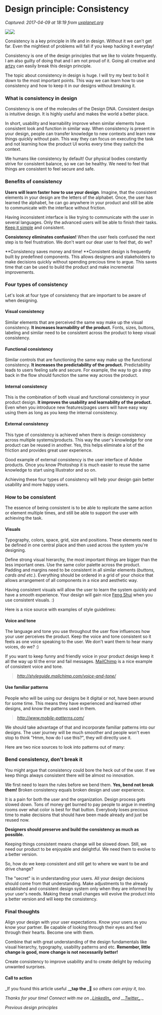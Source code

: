 # Design principle: Consistency

_Captured: 2017-04-09 at 18:19 from [uxplanet.org](https://uxplanet.org/design-principle-consistency-6b0cf7e7339f?source=userActivityShare-c79006fee040-1491754703)_

![](https://cdn-images-1.medium.com/freeze/max/30/1*B0pKth3Pzk8Cn0np_gg3uA.jpeg?q=20)![](https://cdn-images-1.medium.com/max/1000/1*B0pKth3Pzk8Cn0np_gg3uA.jpeg)

Consistency is a key principle in life and in design. Without it we can't get far. Even the mightiest of problems will fall if you keep hacking it everyday!

Consistency is one of the design principles that we like to violate frequently. I am also guilty of doing that and I am not proud of it. Going all creative and [artzy](http://www.urbandictionary.com/define.php?term=artzy) can easily break this design principle.

The topic about consistency in design is huge. I will try my best to boil it down to the most important points. This way we can learn how to use consistency and how to keep it in our designs without breaking it.

### What is consistency in design

Consistency is one of the molecules of the Design DNA. Consistent design is intuitive design. It is highly useful and makes the world a better place.

In short, usability and learnability improve when similar elements have consistent look and function in similar way. When consistency is present in your design, people can transfer knowledge to new contexts and learn new things quickly without pain. This way they can focus on executing the task and not learning how the product UI works every time they switch the context.

We humans like consistency by default! Our physical bodies constantly strive for consistent balance, so we can be healthy. We need to feel that things are consistent to feel secure and safe.

### Benefits of consistency

**Users will learn faster how to use your design**. Imagine, that the consistent elements in your design are the letters of the alphabet. Once, the user has learned the alphabet, he can go anywhere in your product and still be able to communicate with the interface without friction.

Having inconsistent interface is like trying to communicate with the user in several languages. Only the advanced users will be able to finish their tasks. [Keep it simple](https://uxplanet.org/design-principles-kiss-the-feature-creep-7eb84b09603f) and consistent.

**Consistency eliminates confusion!** When the user feels confused the next step is to feel frustration. We don't want our dear user to feel that, do we?

**Consistency saves money and time! **Consistent design is frequently built by predefined components. This allows designers and stakeholders to make decisions quickly without spending precious time to argue. This saves time that can be used to build the product and make incremental improvements.

### Four types of consistency

Let's look at four type of consistency that are important to be aware of when designing.

#### **Visual consistency**

Similar elements that are perceived the same way make up the visual consistency. **It increases learnability of the product.** Fonts, sizes, buttons, labeling and similar need to be consistent across the product to keep visual consistency.

#### Functional consistency

Similar controls that are functioning the same way make up the functional consistency. **It increases the predictability of the product.** Predictability leads to users feeling safe and secure. For example, the way to go a step back in the flow should function the same way across the product.

#### Internal consistency

This is the combination of both visual and functional consistency in your product design. **It improves the usability and learnability of the product.** Even when you introduce new features/pages users will have easy way using them as long as you keep the internal consistency.

#### External consistency

This type of consistency is achieved when there is design consistency across multiple systems/products. This way the user's knowledge for one product can be reused in another. Yes, this helps eliminate a lot of the friction and provides great user experience.

Good example of external consistency is the user interface of Adobe products. Once you know Photoshop it is much easier to reuse the same knowledge to start using Illustrator and so on.

Achieving these four types of consistency will help your design gain better usability and more happy users.

### How to be consistent

The essence of being consistent is to be able to replicate the same action or element multiple times, and still be able to support the user with achieving the task.

#### Visuals

Typography, colors, space, grid, size and positions. These elements need to be defined in one central place and then used across the system you're designing.

Define strong visual hierarchy, the most important things are bigger than the less important ones. Use the same color palette across the product. Padding and margins need to be consistent in all similar elements (_buttons, cards and etc._). Everything should be ordered in a grid of your choice that allows arrangement of all components in a nice and aesthetic way.

Having consistent visuals will allow the user to learn the system quickly and have a smooth experience. Your design will gain nice [Feng Shui](https://en.wikipedia.org/wiki/Feng_shui) when you use consistent visuals. :)

Here is a nice source with examples of style guidelines:

#### Voice and tone

The language and tone you use throughout the user flow influences how your user perceives the product. Keep the voice and tone consistent so it feels as one voice speaking to the user. We don't want them to hear many voices, do we? :)

If you want to keep funny and friendly voice in your product design keep it all the way up til the error and fail messages. [MailChimp](https://mailchimp.com) is a nice example of consistent voice and tone.

> _<http://styleguide.mailchimp.com/voice-and-tone/>_

#### Use familiar patterns

People who will be using our designs be it digital or not, have been around for some time. This means they have experienced and learned other designs, and know the patterns used in them.

> _<http://www.mobile-patterns.com/>_

We should take advantage of that and incorporate familiar patterns into our designs. The user journey will be much smoother and people won't even stop to think "Hmm, how do I use this?", they will directly use it.

Here are two nice sources to look into patterns out of many:

### Bend consistency, don't break it

You might argue that consistency could bore the heck out of the user. If we keep things always consistent there will be almost no innovation.

We first need to learn the rules before we bend them. **Yes, bend not break them!** Broken consistency equals broken design and user experience.

It is a pain for both the user and the organization. Design process gets slowed down. Tons of money get burned to pay people to argue in meeting rooms over what color is best for that button. Everybody loses precious time to make decisions that should have been made already and just be reused now.

**Designers should preserve and build the consistency as much as possible.**

Keeping things consistent means change will be slowed down. Still, we need our product to be enjoyable and delightful. We need them to evolve to a better version.

So, how do we keep consistent and still get to where we want to be and drive change?

The "secret" is in understanding your users. All your design decisions should come from that understanding. Make adjustments to the already established and consistent design system only when they are informed by your user's needs. Making these small changes will evolve the product into a better version and will keep the consistency.

### Final thoughts

Align your design with your user expectations. Know your users as you know your partner. Be capable of looking through their eyes and feel through their hearts. Become one with them.

Combine that with great understanding of the design fundamentals like visual hierarchy, typography, usability patterns and etc. **Remember, little change is good, more change is not necessarily better!**

Create consistency to improve usability and to create delight by reducing unwanted surprises.

#### Call to action

_If you found this article useful _**_tap the _**💚 _so others can enjoy it, too._

_Thanks for your time! Connect with me on __[LinkedIn_](https://www.linkedin.com/in/antonnikolov/)_ and __[Twitter_](https://twitter.com/ainikolov)_._

_Previous design principles_
